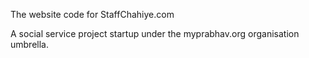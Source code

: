 The website code for StaffChahiye.com

A social service project startup under the myprabhav.org organisation umbrella.
